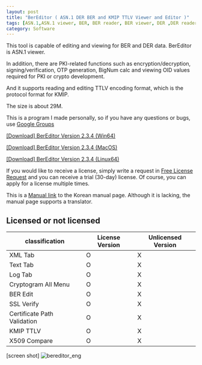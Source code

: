 ```yaml
---
layout: post
title: "BerEditor ( ASN.1 DER BER and KMIP TTLV Viewer and Editor )"
tags: [ASN.1,ASN.1 viewer, BER, BER reader, BER viewer, DER ,DER reader, BigNum Calc, KMIP, TTLV]
category: Software
---
```

This tool is capable of editing  and viewing for BER and DER  data.
BerEditor is ASN.1 viewer.


In addition, there are PKI-related functions such as encryption/decryption, signing/verification, OTP generation, BigNum calc and viewing OID values required for PKI or crypto development.

And it supports reading and editing TTLV encoding format, which is the protocol format for KMIP.

The size is about 29M.

This is a program I made personally, so if you have any questions or bugs, use [Google Groups]( https://groups.google.com/g/bereditor, "Google Groups" )

[[Download] BerEditor Version 2.3.4 (Win64)]( https://jykim74.github.io/msi/BerEditor-enV234.msi "BerEditor" )

[[Download] BerEditor Version 2.3.4 (MacOS)]( https://jykim74.github.io/dmg/BerEditorV234.dmg "BerEditor" )

[[Download] BerEditor Version 2.3.4 (Linux64)]( https://jykim74.github.io/zip/BerEditorV234.zip "BerEditor" )

If you would like to receive a license, simply write a request in [Free License Request](https::/jykim7.mycafe24.com/user_reg.php) and you can receive a trial (30-day) license.
Of course, you can apply for a license multiple times.

This is a [Manual link]( https://jykim74.tistory.com/category/Manual/BerEditor "BerEditor Manual")  to the Korean manual page.
Although it is lacking, the manual page supports a translator.

## Licensed or not licensed

|classification|License Version|Unlicensed Version|
|---|---|---|
|XML Tab| O | X |
|Text Tab | O | X |
| Log Tab | O | X |
| Cryptogram All Menu | O | X |
| BER Edit | O | X |
| SSL Verify | O | X |
| Certificate Path Validation | O | X |
| KMIP TTLV | O | X |
| X509 Compare | O | X |



[screen shot]
![bereditor_eng](https://user-images.githubusercontent.com/23622335/231694027-2c105393-a052-4008-a5d9-082437ce1744.png)
